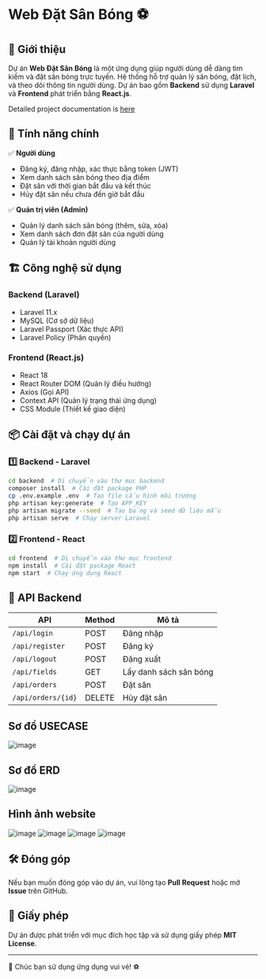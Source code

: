# Web Đặt Sân Bóng ⚽

## 🚀 Giới thiệu
Dự án **Web Đặt Sân Bóng** là một ứng dụng giúp người dùng dễ dàng tìm kiếm và đặt sân bóng trực tuyến. Hệ thống hỗ trợ quản lý sân bóng, đặt lịch, và theo dõi thông tin người dùng. Dự án bao gồm **Backend** sử dụng **Laravel** và **Frontend** phát triển bằng **React.js**.

Detailed project documentation is [here](https://docs.google.com/document/d/1WDZBIAyUfPE0_NIVHqJJemNrkLvlE8rdNcbjH5FCedM/edit?usp=sharing)


## 🌟 Tính năng chính
✅ **Người dùng**
- Đăng ký, đăng nhập, xác thực bằng token (JWT)
- Xem danh sách sân bóng theo địa điểm
- Đặt sân với thời gian bắt đầu và kết thúc
- Hủy đặt sân nếu chưa đến giờ bắt đầu

✅ **Quản trị viên (Admin)**
- Quản lý danh sách sân bóng (thêm, sửa, xóa)
- Xem danh sách đơn đặt sân của người dùng
- Quản lý tài khoản người dùng

## 🏗️ Công nghệ sử dụng
### Backend (Laravel)
- Laravel 11.x
- MySQL (Cơ sở dữ liệu)
- Laravel Passport (Xác thực API)
- Laravel Policy (Phân quyền)

### Frontend (React.js)
- React 18
- React Router DOM (Quản lý điều hướng)
- Axios (Gọi API)
- Context API (Quản lý trạng thái ứng dụng)
- CSS Module (Thiết kế giao diện)

## 📦 Cài đặt và chạy dự án
### **1️⃣ Backend - Laravel**
```bash
cd backend  # Di chuyển vào thư mục backend
composer install  # Cài đặt package PHP
cp .env.example .env  # Tạo file cấu hình môi trường
php artisan key:generate  # Tạo APP_KEY
php artisan migrate --seed  # Tạo bảng và seed dữ liệu mẫu
php artisan serve  # Chạy server Laravel
```

### **2️⃣ Frontend - React**
```bash
cd frontend  # Di chuyển vào thư mục frontend
npm install  # Cài đặt package React
npm start  # Chạy ứng dụng React
```

## 🔗 API Backend
| API | Method | Mô tả |
|------|--------|------------------|
| `/api/login` | POST | Đăng nhập |
| `/api/register` | POST | Đăng ký |
| `/api/logout` | POST | Đăng xuất |
| `/api/fields` | GET | Lấy danh sách sân bóng |
| `/api/orders` | POST | Đặt sân |
| `/api/orders/{id}` | DELETE | Hủy đặt sân |

## Sơ đồ USECASE

![image](https://github.com/user-attachments/assets/20206fb1-df0b-40cc-b068-44196059664b)

## Sơ đồ ERD

![image](https://github.com/user-attachments/assets/b5b88e3d-7109-42a8-8db5-52764b96238b)


## Hình ảnh website

![image](https://github.com/user-attachments/assets/4d93aea0-b707-45f4-8e4d-f85b8a6db1ba)
![image](https://github.com/user-attachments/assets/021adfe0-3454-4513-8cc9-710b628a575a)
![image](https://github.com/user-attachments/assets/3001081b-3005-420b-81e6-3343cdf55e41)
![image](https://github.com/user-attachments/assets/57c81a05-c7a3-4277-b600-29f06720be3b)







## 🛠️ Đóng góp
Nếu bạn muốn đóng góp vào dự án, vui lòng tạo **Pull Request** hoặc mở **Issue** trên GitHub.

## 📜 Giấy phép
Dự án được phát triển với mục đích học tập và sử dụng giấy phép **MIT License**.

---
🚀 Chúc bạn sử dụng ứng dụng vui vẻ! ⚽

